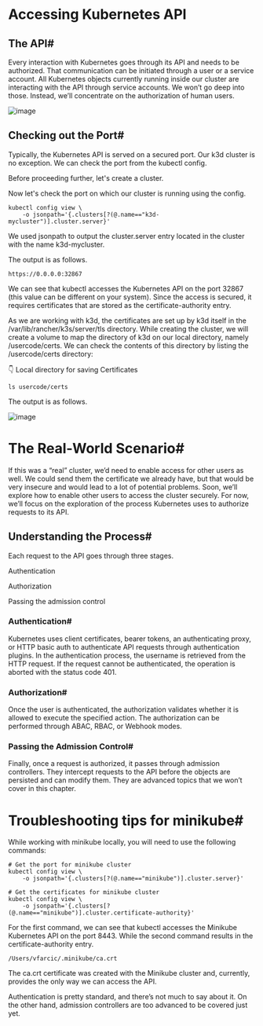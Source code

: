 # Accessing Kubernetes API

## The API#
Every interaction with Kubernetes goes through its API and needs to be authorized. That communication can be initiated through a user or a service account. All Kubernetes objects currently running inside our cluster are interacting with the API through service accounts. We won’t go deep into those. Instead, we’ll concentrate on the authorization of human users.

![image](https://user-images.githubusercontent.com/33947539/186065996-433be0f9-1632-43bc-82f2-ad9c6d2b702a.png)

## Checking out the Port#
Typically, the Kubernetes API is served on a secured port. Our k3d cluster is no exception. We can check the port from the kubectl config.

Before proceeding further, let's create a cluster.

Now let's check the port on which our cluster is running using the config.

```shell
kubectl config view \
    -o jsonpath='{.clusters[?(@.name=="k3d-mycluster")].cluster.server}'
```

We used jsonpath to output the cluster.server entry located in the cluster with the name k3d-mycluster.

The output is as follows.

```shell
https://0.0.0.0:32867
```

We can see that kubectl accesses the Kubernetes API on the port 32867 (this value can be different on your system). Since the access is secured, it requires certificates that are stored as the certificate-authority entry.

As we are working with k3d, the certificates are set up by k3d itself in the /var/lib/rancher/k3s/server/tls directory. While creating the cluster, we will create a volume to map the directory of k3d on our local directory, namely /usercode/certs. We can check the contents of this directory by listing the /usercode/certs directory:

👇 Local directory for saving Certificates

```shell
ls usercode/certs
```
The output is as follows.

![image](https://user-images.githubusercontent.com/33947539/186066720-65b36916-3531-4a5c-be39-e004b64af801.png)

# The Real-World Scenario#

If this was a “real” cluster, we’d need to enable access for other users as well. We could send them the certificate we already have, but that would be very insecure and would lead to a lot of potential problems. Soon, we’ll explore how to enable other users to access the cluster securely. For now, we’ll focus on the exploration of the process Kubernetes uses to authorize requests to its API.

## Understanding the Process#
Each request to the API goes through three stages.

Authentication

Authorization

Passing the admission control

### Authentication#
Kubernetes uses client certificates, bearer tokens, an authenticating proxy, or HTTP basic auth to authenticate API requests through authentication plugins. In the authentication process, the username is retrieved from the HTTP request. If the request cannot be authenticated, the operation is aborted with the status code 401.

### Authorization#
Once the user is authenticated, the authorization validates whether it is allowed to execute the specified action. The authorization can be performed through ABAC, RBAC, or Webhook modes.

### Passing the Admission Control#
Finally, once a request is authorized, it passes through admission controllers. They intercept requests to the API before the objects are persisted and can modify them. They are advanced topics that we won’t cover in this chapter.

# Troubleshooting tips for minikube#
While working with minikube locally, you will need to use the following commands:

```shell
# Get the port for minikube cluster 
kubectl config view \
    -o jsonpath='{.clusters[?(@.name=="minikube")].cluster.server}'
    
# Get the certificates for minikube cluster
kubectl config view \
    -o jsonpath='{.clusters[?(@.name=="minikube")].cluster.certificate-authority}'
```
For the first command, we can see that kubectl accesses the Minikube Kubernetes API on the port 8443. While the second command results in the certificate-authority entry.

```shell
/Users/vfarcic/.minikube/ca.crt
```

The ca.crt certificate was created with the Minikube cluster and, currently, provides the only way we can access the API.



Authentication is pretty standard, and there’s not much to say about it. On the other hand, admission controllers are too advanced to be covered just yet.





